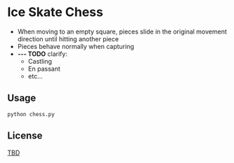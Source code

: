 
# Ice Skate Chess

* When moving to an empty square, pieces slide in the original movement direction until hitting another piece
* Pieces behave normally when capturing
* **--- TODO** clarify:
  * Castling
  * En passant
  * etc...

## Usage

```
python chess.py
```

## License
[TBD](https://i.giphy.com/media/X1aI800CRXLzi/giphy.webp)
